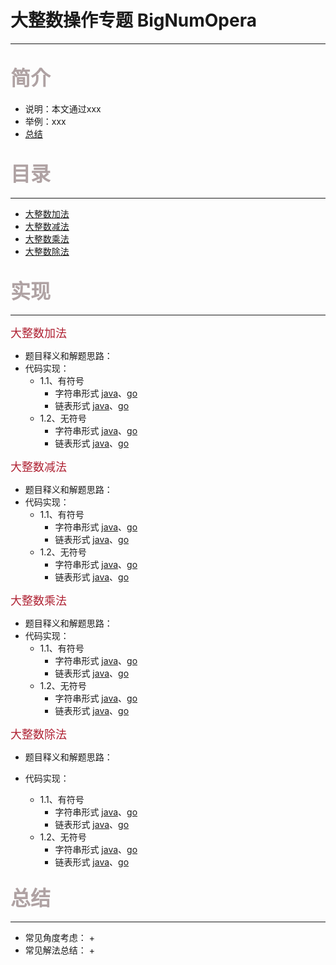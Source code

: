 # 大整数操作专题 BigNumOpera

---
## <font color=#AfA2A3 size=6>简介</font>
+ 说明：本文通过xxx
+ 举例：xxx
+ [总结](#summary)

## <font color=#AfA2A3 size=6>目录</font>

---
+ [大整数加法](#add)
+ [大整数减法](#sub)
+ [大整数乘法](#mul)
+ [大整数除法](#div)



## <font color=#AfA2A3 size=6>实现</font>

---
<font color=Af2233 size=4 >大整数加法</font>
<p id="add"></p>

+ 题目释义和解题思路：
+ 代码实现：
  + 1.1、有符号
      + 字符串形式 [java]()、[go]()
      + 链表形式 [java]()、[go]()
  + 1.2、无符号
      + 字符串形式 [java]()、[go]()
      + 链表形式 [java]()、[go]()

<font color=Af2233 size=4 >大整数减法</font>
<p id="sub"></p>

+ 题目释义和解题思路：
+ 代码实现：
    + 1.1、有符号
        + 字符串形式 [java]()、[go]()
        + 链表形式 [java]()、[go]()
    + 1.2、无符号
        + 字符串形式 [java]()、[go]()
        + 链表形式 [java]()、[go]()
        
<font color=Af2233 size=4 >大整数乘法</font>
<p id="mul"></p>

+ 题目释义和解题思路：
+ 代码实现：
    + 1.1、有符号
        + 字符串形式 [java]()、[go]()
        + 链表形式 [java]()、[go]()
    + 1.2、无符号
        + 字符串形式 [java]()、[go]()
        + 链表形式 [java]()、[go]()

<font color=Af2233 size=4 >大整数除法</font>
<p id="1"></p>

+ 题目释义和解题思路：

+ 代码实现：
    + 1.1、有符号
        + 字符串形式 [java]()、[go]()
        + 链表形式 [java]()、[go]()
    + 1.2、无符号
        + 字符串形式 [java]()、[go]()
        + 链表形式 [java]()、[go]()


### <font color=#AfA2A3 size=6>总结</font>
<p id="summary"></p>

---
+ 常见角度考虑：
    +
+ 常见解法总结：
    + 






